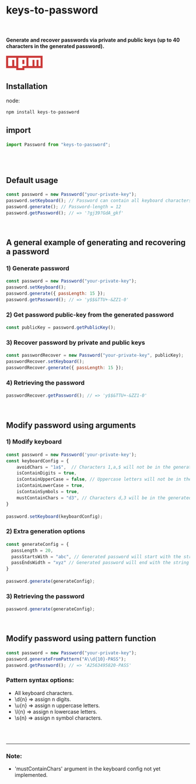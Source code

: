 # keys-to-password

</br>

#### Generate and recover passwords via private and public keys (up to 40 characters in the generated password).

[<img src="1200px-Npm-logo.svg.png" width=100>](https://www.npmjs.com/package/keys-to-password)

## Installation

node:

```js
npm install keys-to-password
```

## import

```js
import Password from "keys-to-password";
```

</br></br>

## Default usage

```js
const password = new Password("your-private-key");
password.setKeyboard(); // Password can contain all keyboard characters
password.generate(); // Password-length = 12
password.getPassword(); // => '?gj39?GdA_gkf'
```
</br>

## A general example of generating and recovering a password


### 1) Generate password

```js
const password = new Password("your-private-key");
password.setKeyboard();
password.generate({ passLength: 15 });
password.getPassword(); // => 'y$$&TTU+-&ZZ1-0'
```

### 2) Get password public-key from the generated password

```js
const publicKey = password.getPublicKey();
```

### 3) Recover password by private and public keys

```js
const passwordRecover = new Password("your-private-key", publicKey);
passwordRecover.setKeyboard();
passwordRecover.generate({ passLength: 15 });
```

### 4) Retrieving the password

```js
passwordRecover.getPassword(); // => 'y$$&TTU+-&ZZ1-0'
```

</br>

## Modify password using arguments

### 1) Modify keyboard
```js
const password = new Password('your-private-key');
const keyboardConfig = {
    avoidChars = "1a$",  // Characters 1,a,$ will not be in the generated password
    isContainDigits = true,
    isContainUpperCase = false, // Uppercase letters will not be in the generated password
    isContainLowerCase = true,
    isContainSymbols = true,
    mustContainChars = "d3", // Characters d,3 will be in the generated password (not yet implemented)
}

password.setKeyboard(keyboardConfig);
```

### 2) Extra generation options
```js
const generateConfig = {
  passLength = 20,
  passStartsWith = "abc", // Generated password will start with the string 'abc'
  passEndsWidth = "xyz" // Generated password will end with the string 'abc'
}

password.generate(generateConfig);
```

### 3) Retrieving the password

```js
password.generate(generateConfig);
```

</br>

## Modify password using pattern function

```js
const password = new Password("your-private-key");
password.generateFromPattern("A\\d{10}-PASS");
password.getPassword(); // => 'A2563495820-PASS'
```

### Pattern syntax options:

- All keyboard characters.
- \\d{n}  =>  assign n digits.
- \\u{n}  =>  assign n uppercase letters.
- \\l{n}  =>  assign n lowercase letters.
- \\s{n}  =>  assign n symbol characters.

</br></br>
___
### Note:

- 'mustContainChars' argument in the keyboard config not yet implemented.
